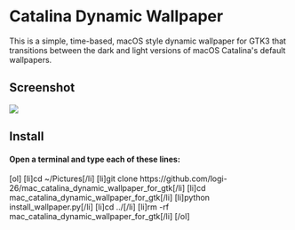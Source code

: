 <h1>Catalina Dynamic Wallpaper</h2>
This is a simple, time-based, macOS style dynamic wallpaper for GTK3 that transitions between the dark and light versions of macOS Catalina's default wallpapers.
<h2>Screenshot</h2>

<img src="https://github.com/caglarturali/catalina-dynamic-wallpaper/blob/master/screenshots/screenshot.gif"> 

<h2>Install</h2>
<h4>Open a terminal and type each of these lines:</h4>
[ol]
[li]cd ~/Pictures[/li]
[li]git clone https://github.com/logi-26/mac_catalina_dynamic_wallpaper_for_gtk[/li]
[li]cd mac_catalina_dynamic_wallpaper_for_gtk[/li]
[li]python install_wallpaper.py[/li]
[li]cd ../[/li]
[li]rm -rf mac_catalina_dynamic_wallpaper_for_gtk[/li]
[/ol]
